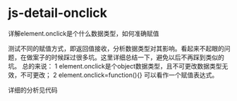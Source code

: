 # js-detail-onclick
详解element.onclick是个什么数据类型，如何准确赋值

测试不同的赋值方式，即返回值接收，分析数据类型对其影响。看起来不起眼的问题，在做案子的时候踩过很多坑。这里详细总结一下，避免以后不再踩到类似的坑。
总的来说：
1 element.onclick是个object数据类型，且不可更改数据类型无效，不可更改；
2 element.onclick=function(){} 可以看作一个赋值表达式。

详细的分析见代码
